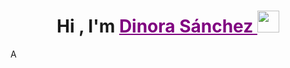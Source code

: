<h1 align="center"><b>Hi , I'm <a href="https://100rabhcsmc.github.io/Me.io/" target="_blank" style="color: purple;">
    Dinora Sánchez
  </a> </b><img src="#" width="35"></h1>
<!--  -->A

<!--
**dinora93/dinora93** is a ✨ _special_ ✨ repository because its `README.md` (this file) appears on your GitHub profile.

Here are some ideas to get you started:

- 🔭 I’m currently working on ...
- 🌱 I’m currently learning ...
- 👯 I’m looking to collaborate on ...
- 🤔 I’m looking for help with ...
- 💬 Ask me about ...
- 📫 How to reach me: ...
- 😄 Pronouns: ...
- ⚡ Fun fact: ...
-->
